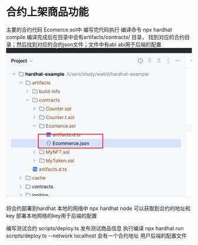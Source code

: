 # 合约上架商品功能
主要的合约代码
Ecomerce.sol中
编写完代码执行
编译命令
npx hardhat compile
编译完成后在目录中会有artifacts/contracts/  目录，
找到对应的合约目录；然后找到对应的合约json文件；文件中有abi
abi用于后端的配置
![img.png](img.png)

将合约部署到hardhat 本地的网络中
npx hardhat node
可以获取到合约的地址和key
部署本地网络的key用于后端的配置


编写测试合约
scripts/deploy.ts
发布测试商品信息
执行编译
npx hardhat run scripts/deploy.ts --network localhost
会有一个合约地址
用户后端的配置文件
